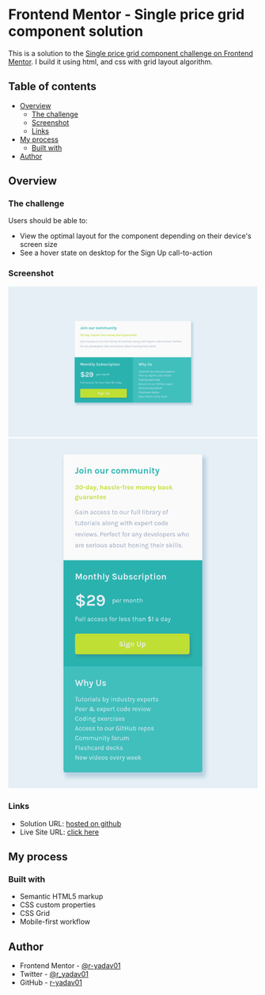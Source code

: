 # Frontend Mentor - Single price grid component solution

This is a solution to the [Single price grid component challenge on Frontend Mentor](https://www.frontendmentor.io/challenges/single-price-grid-component-5ce41129d0ff452fec5abbbc). I build it using html, and css with grid layout algorithm.

## Table of contents

- [Overview](#overview)
  - [The challenge](#the-challenge)
  - [Screenshot](#screenshot)
  - [Links](#links)
- [My process](#my-process)
  - [Built with](#built-with)
- [Author](#author)

## Overview

### The challenge

Users should be able to:

- View the optimal layout for the component depending on their device's screen size
- See a hover state on desktop for the Sign Up call-to-action

### Screenshot

![](./assets/images/screenshot-desktop.png)
![](./assets/images/screenshot-mobile.png)

### Links

- Solution URL: [hosted on github](https://github.com/r-yadav01/fm-single-price-grid-component)
- Live Site URL: [click here](https://r-yadav01.github.io/fm-single-price-grid-component/)

## My process

### Built with

- Semantic HTML5 markup
- CSS custom properties
- CSS Grid
- Mobile-first workflow

## Author

- Frontend Mentor - [@r-yadav01](https://www.frontendmentor.io/profile/r-yadav01)
- Twitter - [@r_yadav01](https://x.com/r_yadav01)
- GitHub - [r-yadav01](https://github.com/r-yadav01)
